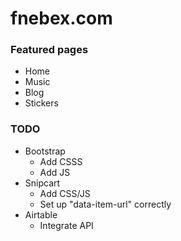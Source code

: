 # fnebex.com

### Featured pages
- Home
- Music
- Blog
- Stickers

### TODO
* Bootstrap
  * Add CSSS
  * Add JS
* Snipcart
  * Add CSS/JS
  * Set up "data-item-url" correctly
* Airtable
  * Integrate API